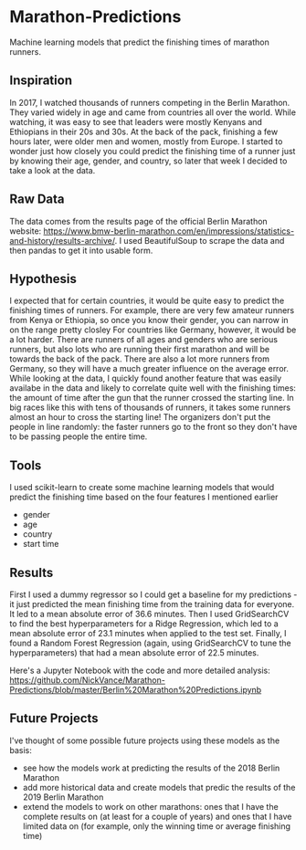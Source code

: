 # Marathon-Predictions
Machine learning models that predict the finishing times of marathon runners. 

## Inspiration
In 2017, I watched thousands of runners competing in the Berlin Marathon. They varied widely in age and came from countries all over the world. While watching, it was easy to see that leaders were mostly Kenyans and Ethiopians in their 20s and 30s. At the back of the pack, finishing a few hours later, were older men and women, mostly from Europe. I started to wonder just how closely you could predict the finishing time of a runner just by knowing their age, gender, and country, so later that week I decided to take a look at the data.

## Raw Data
The data comes from the results page of the official Berlin Marathon website: https://www.bmw-berlin-marathon.com/en/impressions/statistics-and-history/results-archive/. I used BeautifulSoup to scrape the data and then pandas to get it into usable form.

## Hypothesis
I expected that for certain countries, it would be quite easy to predict the finishing times of runners. For example, there are very few amateur runners from Kenya or Ethiopia, so once you know their gender, you can narrow in on the range pretty closley 
For countries like Germany, however, it would be a lot harder. There are runners of all ages and genders who are serious runners, but also lots who are running their first marathon and will be towards the back of the pack. There are also a lot more runners from Germany, so they will have a much greater influence on the average error.
While looking at the data, I quickly found another feature that was easily availabe in the data and likely to correlate quite well with the finishing times: the amount of time after the gun that the runner crossed the starting line. In big races like this with tens of thousands of runners, it takes some runners almost an hour to cross the starting line! The organizers don't put the people in line randomly: the faster runners go to the front so they don't have to be passing people the entire time.

## Tools
I used scikit-learn to create some machine learning models that would predict the finishing time based on the four features I mentioned earlier
- gender
- age
- country
- start time

## Results
First I used a dummy regressor so I could get a baseline for my predictions - it just predicted the mean finishing time from the training data for everyone. It led to a mean absolute error of 36.6 minutes.
Then I used GridSearchCV to find the best hyperparameters for a Ridge Regression, which led to a mean absolute error of 23.1 minutes when applied to the test set.
Finally, I found a Random Forest Regression (again, using GridSearchCV to tune the hyperparameters) that had a mean absolute error of 22.5 minutes.

Here's a Jupyter Notebook with the code and more detailed analysis: https://github.com/NickVance/Marathon-Predictions/blob/master/Berlin%20Marathon%20Predictions.ipynb

## Future Projects
I've thought of some possible future projects using these models as the basis:
- see how the models work at predicting the results of the 2018 Berlin Marathon
- add more historical data and create models that predic the results of the 2019 Berlin Marathon
- extend the models to work on other marathons: ones that I have the complete results on (at least for a couple of years) and ones that I have limited data on (for example, only the winning time or average finishing time)


